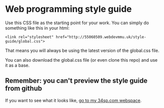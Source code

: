 # Web programming style guide

Use this CSS file as the starting point for your work. You can simply do something like this in your html:

`<link rel="stylesheet" href="http://55060509.webdevmmu.uk/style-guide/global.css">`

That means you will always be using the latest version of the global.css file.

You can also download the global.css file (or even clone this repo) and use it as a base.

## Remember: you can't preview the style guide from github

If you want to see what it looks like, [go to my 34sp.com webspace](http://55060509.webdevmmu.uk/style-guide/).
